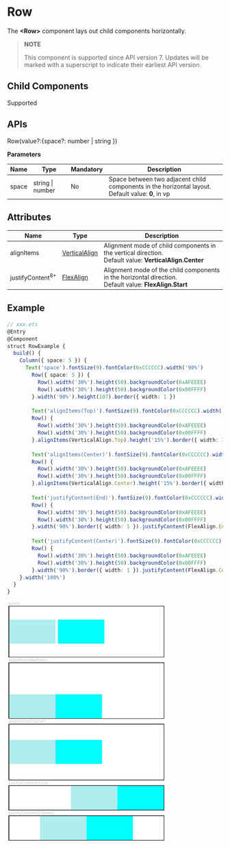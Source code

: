 # Row

The **<Row\>** component lays out child components horizontally.

>  **NOTE**
>
>  This component is supported since API version 7. Updates will be marked with a superscript to indicate their earliest API version.


## Child Components

Supported


## APIs

Row(value?:{space?:  number | string })

**Parameters**

| Name| Type| Mandatory| Description|
| -------- | -------- | -------- | -------- |
| space | string \| number | No| Space between two adjacent child components in the horizontal layout.<br>Default value: **0**, in vp |


## Attributes

| Name| Type| Description|
| -------- | -------- | -------- |
| alignItems | [VerticalAlign](ts-appendix-enums.md#verticalalign) | Alignment mode of child components in the vertical direction.<br>Default value: **VerticalAlign.Center**|
| justifyContent<sup>8+</sup> | [FlexAlign](ts-appendix-enums.md#flexalign) | Alignment mode of the child components in the horizontal direction.<br>Default value: **FlexAlign.Start** |


## Example

```ts
// xxx.ets
@Entry
@Component
struct RowExample {
  build() {
    Column({ space: 5 }) {
      Text('space').fontSize(9).fontColor(0xCCCCCC).width('90%')
        Row({ space: 5 }) {
          Row().width('30%').height(50).backgroundColor(0xAFEEEE)
          Row().width('30%').height(50).backgroundColor(0x00FFFF)
        }.width('90%').height(107).border({ width: 1 })

        Text('alignItems(Top)').fontSize(9).fontColor(0xCCCCCC).width('90%')
        Row() {
          Row().width('30%').height(50).backgroundColor(0xAFEEEE)
          Row().width('30%').height(50).backgroundColor(0x00FFFF)
        }.alignItems(VerticalAlign.Top).height('15%').border({ width: 1 })

        Text('alignItems(Center)').fontSize(9).fontColor(0xCCCCCC).width('90%')
        Row() {
          Row().width('30%').height(50).backgroundColor(0xAFEEEE)
          Row().width('30%').height(50).backgroundColor(0x00FFFF)
        }.alignItems(VerticalAlign.Center).height('15%').border({ width: 1 })

        Text('justifyContent(End)').fontSize(9).fontColor(0xCCCCCC).width('90%')
        Row() {
          Row().width('30%').height(50).backgroundColor(0xAFEEEE)
          Row().width('30%').height(50).backgroundColor(0x00FFFF)
        }.width('90%').border({ width: 1 }).justifyContent(FlexAlign.End)

        Text('justifyContent(Center)').fontSize(9).fontColor(0xCCCCCC).width('90%')
        Row() {
          Row().width('30%').height(50).backgroundColor(0xAFEEEE)
          Row().width('30%').height(50).backgroundColor(0x00FFFF)
        }.width('90%').border({ width: 1 }).justifyContent(FlexAlign.Center)
    }.width('100%')
  }
}
```

![en_us_image_0000001174422908](figures/row.png)
